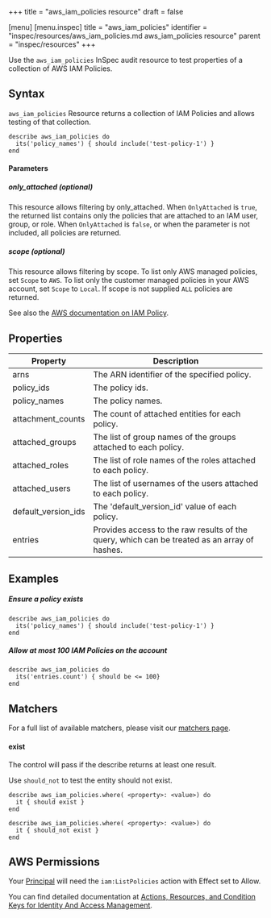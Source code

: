 +++
title = "aws_iam_policies resource"
draft = false

[menu]
  [menu.inspec]
    title = "aws_iam_policies"
    identifier = "inspec/resources/aws_iam_policies.md aws_iam_policies resource"
    parent = "inspec/resources"
+++


Use the `aws_iam_policies` InSpec audit resource to test properties of a collection of AWS IAM Policies.

## Syntax

`aws_iam_policies` Resource returns a collection of IAM Policies and allows testing of that collection.

    describe aws_iam_policies do
      its('policy_names') { should include('test-policy-1') }
    end
    
#### Parameters

##### only\_attached _(optional)_

This resource allows filtering by only\_attached.
When `OnlyAttached` is `true`, the returned list contains only the policies that are attached to an IAM user, group, or role. When `OnlyAttached` is `false`, or when the parameter is not included, all policies are returned.


##### scope _(optional)_

This resource allows filtering by scope.
To list only AWS managed policies, set `Scope` to `AWS`. To list only the customer managed policies in your AWS account, set `Scope` to `Local`. If scope is not supplied `ALL` policies are returned.

See also the [AWS documentation on IAM Policy](https://docs.aws.amazon.com/IAM/latest/UserGuide/access_policies.html).

## Properties

|Property              | Description|
| ---                  | --- |
|arns                  | The ARN identifier of the specified policy. |
|policy\_ids           | The policy ids. |
|policy\_names         | The policy names. |
|attachment\_counts    | The count of attached entities for each policy. |
|attached\_groups      | The list of group names of the groups attached to each policy. |
|attached\_roles       | The list of role names of the roles attached to each policy. |
|attached\_users       | The list of usernames of the users attached to each policy. |
|default\_version\_ids | The 'default\_version\_id' value of each policy. |
|entries               | Provides access to the raw results of the query, which can be treated as an array of hashes. |


## Examples

##### Ensure a policy exists
    describe aws_iam_policies do
      its('policy_names') { should include('test-policy-1') }
    end
    
##### Allow at most 100 IAM Policies on the account
    describe aws_iam_policies do
      its('entries.count') { should be <= 100}
    end

## Matchers

For a full list of available matchers, please visit our [matchers page](https://www.inspec.io/docs/reference/matchers/).

#### exist

The control will pass if the describe returns at least one result.

Use `should_not` to test the entity should not exist.

    describe aws_iam_policies.where( <property>: <value>) do
      it { should exist }
    end
      
    describe aws_iam_policies.where( <property>: <value>) do
      it { should_not exist }
    end

## AWS Permissions

Your [Principal](https://docs.aws.amazon.com/IAM/latest/UserGuide/intro-structure.html#intro-structure-principal) will need the `iam:ListPolicies` action with Effect set to Allow.

You can find detailed documentation at [Actions, Resources, and Condition Keys for Identity And Access Management](https://docs.aws.amazon.com/IAM/latest/UserGuide/list_identityandaccessmanagement.html).
